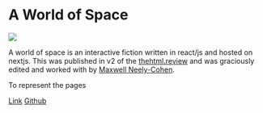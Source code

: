 # A World of Space

<div class="header-image">
    <img src="/thumbnails/aworldofspace.gif" >
</div>

A world of space is an interactive fiction written in react/js and hosted on nextjs. This was published in v2 of the [thehtml.review](https://thehtml.review/) and was graciously edited and worked with by [Maxwell Neely-Cohen](https://www.maxy.world/).

To represent the pages

<p class="links">
<a href="https://www.aworldof.space/">Link</a>
<a href="https://github.com/zhaovan/a-world-of-space">Github</a>
</p>
